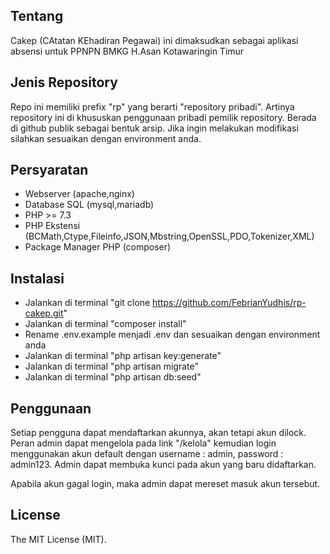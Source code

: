 ## Tentang

Cakep (CAtatan KEhadiran Pegawai) ini dimaksudkan sebagai aplikasi absensi untuk PPNPN BMKG H.Asan Kotawaringin Timur

## Jenis Repository

Repo ini memiliki prefix "rp" yang berarti "repository pribadi".
Artinya repository ini di khususkan penggunaan pribadi pemilik repository.
Berada di github publik sebagai bentuk arsip.
Jika ingin melakukan modifikasi silahkan sesuaikan dengan environment anda.

## Persyaratan

- Webserver (apache,nginx)
- Database SQL (mysql,mariadb)
- PHP >= 7.3
- PHP Ekstensi (BCMath,Ctype,Fileinfo,JSON,Mbstring,OpenSSL,PDO,Tokenizer,XML)
- Package Manager PHP (composer) 


## Instalasi

- Jalankan di terminal "git clone https://github.com/FebrianYudhis/rp-cakep.git"
- Jalankan di terminal "composer install"
- Rename .env.example menjadi .env dan sesuaikan dengan environment anda
- Jalankan di terminal "php artisan key:generate"
- Jalankan di terminal "php artisan migrate"
- Jalankan di terminal "php artisan db:seed"

## Penggunaan
Setiap pengguna dapat mendaftarkan akunnya, akan tetapi akun dilock.
Peran admin dapat mengelola pada link "/kelola" kemudian login menggunakan akun default dengan username : admin, password : admin123.
Admin dapat membuka kunci pada akun yang baru didaftarkan.

Apabila akun gagal login, maka admin dapat mereset masuk akun tersebut.

## License

The MIT License (MIT).
